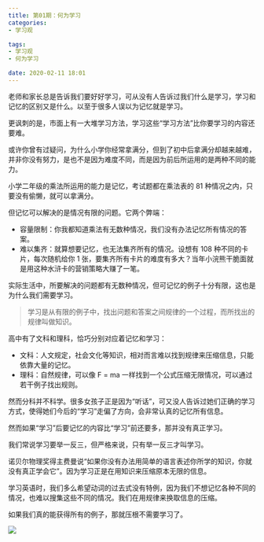 ```yaml
---
title: 第01期：何为学习
categories:
- 学习观

tags:
- 学习观
- 何为学习

date: 2020-02-11 18:01
---
```

老师和家长总是告诉我们要好好学习，可从没有人告诉过我们什么是学习，学习和记忆的区别又是什么。以至于很多人误以为记忆就是学习。

更讽刺的是，市面上有一大堆学习方法，学习这些“学习方法”比你要学习的内容还要难。

或许你曾有过疑问，为什么小学你经常拿满分，但到了初中后拿满分却越来越难，并非你没有努力，是也不是因为难度不同，而是因为前后所运用的是两种不同的能力。

小学二年级的乘法所运用的能力是记忆，考试题都在乘法表的 81 种情况之内，只要没有偷懒，就可以拿满分。

但记忆可以解决的是情况有限的问题。它两个弊端：
- 容量限制：你我都知道乘法有无数种情况，我们没有办法记忆所有情况的答案。
- 难以集齐：就算想要记忆，也无法集齐所有的情况。设想有 108 种不同的卡片，每次随机给你 1 张，要集齐所有卡片的难度有多大？当年小浣熊干脆面就是用这种水浒卡的营销策略大赚了一笔。

实际生活中，所要解决的问题都有无数种情况，但可记忆的例子十分有限，这也是为什么我们需要学习。

> 学习是从有限的例子中，找出问题和答案之间规律的一个过程，而所找出的规律叫做知识。

高中有了文科和理科，恰巧分别对应着记忆和学习：
- 文科：人文规定，社会文化等知识，相对而言难以找到规律来压缩信息，只能依靠大量的记忆。
- 理科：自然规律，可以像 F = ma 一样找到一个公式压缩无限情况，可以通过若干例子找出规则。

然而分科并不科学。很多女孩子正是因为“听话”，可又没人告诉过她们正确的学习方式，使得她们今后的“学习”走偏了方向，会非常认真的记忆所有信息。

然而如果“学习”后要记忆的内容比“学习”前还要多，那并没有真正学习。

我们常说学习要举一反三，但严格来说，只有举一反三才叫学习。

诺贝尔物理奖得主费曼说“如果你没有办法用简单的语言表述你所学的知识，你就没有真正学会它”。因为学习正是在用知识来压缩原本无限的信息。

学习英语时，我们多么希望动词的过去式没有特例，因为我们不想记忆各种不同的情况，也难以搜集这些不同的情况。我们在用规律来换取信息的压缩。

如果我们真的能获得所有的例子，那就压根不需要学习了。

![](001.png)